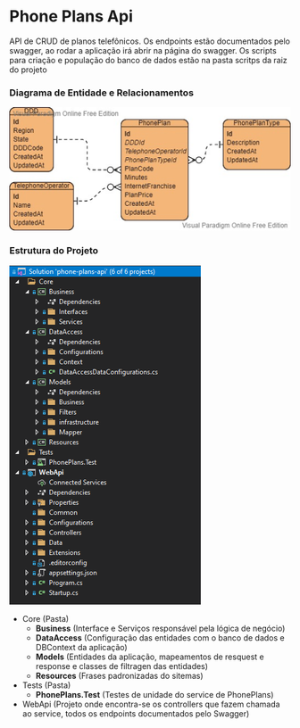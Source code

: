 
# Phone Plans Api
API de CRUD de planos telefônicos. 
Os endpoints estão documentados pelo swagger, ao rodar a aplicação irá abrir na página do swagger.
Os scripts para criação e população do banco de dados estão na pasta scritps da raiz do projeto

### Diagrama de Entidade e Relacionamentos

![](https://github.com/JBragon/phone-plans-api/blob/master/scripts/phone-plans-api-DER.jpg?raw=true)


### Estrutura do Projeto

![](https://github.com/JBragon/phone-plans-api/blob/master/solution-structure.png?raw=true)


+ Core (Pasta)
    + **Business** (Interface e Serviços responsável pela lógica de negócio)
    + **DataAccess** (Configuração das entidades com o banco de dados e DBContext da aplicação)
    + **Models** (Entidades da aplicação, mapeamentos de resquest e response e classes de filtragen das entidades)
    + **Resources** (Frases padronizadas do sitemas)
+ Tests (Pasta)
    + **PhonePlans.Test** (Testes de unidade do service de PhonePlans)
+ WebApi (Projeto onde encontra-se os controllers que fazem chamada ao service, todos os endpoints documentados pelo Swagger)
